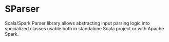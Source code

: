 SParser
=======

Scala/Spark Parser library allows abstracting input parsing logic into specialized classes usable both in standalone Scala project or with Apache Spark.
